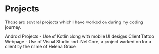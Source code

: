 # Projects
These are several projects which I have worked on during my coding journey. 

Android Projects - Use of Kotlin along with mobile UI designs
Client Tattoo Webpage - Use of Visual Studio and .Net Core, a project worked on for a client by the name of Helena Grace
